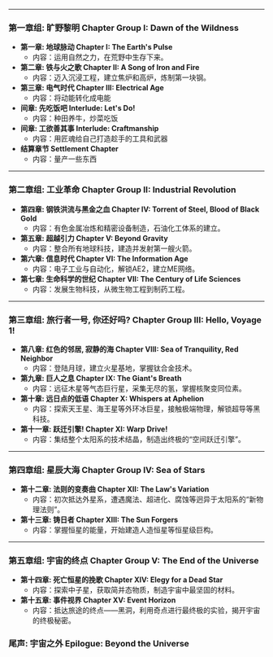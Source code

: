 

---

### **第一章组: 旷野黎明 Chapter Group I: Dawn of the Wildness**

* **第一章: 地球脉动 Chapter I: The Earth's Pulse**
    * 内容：运用自然之力，在荒野中生存下来。
* **第二章: 铁与火之歌 Chapter II: A Song of Iron and Fire**
    * 内容：迈入沉浸工程，建立焦炉和高炉，炼制第一块钢。
* **第三章: 电气时代 Chapter III: Electrical Age**
    * 内容：将动能转化成电能
* **间章: 先吃饭吧 Interlude: Let's Do!**
    * 内容：种田养牛，炒菜吃饭
* **间章: 工欲善其事 Interlude: Craftmanship**
    * 内容：用匠魂给自己打造趁手的工具和武器
* **结算章节 Settlement Chapter**
    * 内容：量产一些东西

---

### **第二章组: 工业革命 Chapter Group II: Industrial Revolution**

* **第四章: 钢铁洪流与黑金之血 Chapter IV: Torrent of Steel, Blood of Black Gold**
    * 内容：有色金属冶炼和精密设备制造，石油化工体系的建立。
* **第五章: 超越引力 Chapter V: Beyond Gravity**
    * 内容：整合所有地球科技，建造并发射第一艘火箭。
* **第六章: 信息时代 Chapter VI: The Information Age**
    * 内容：电子工业与自动化，解锁AE2，建立ME网络。
* **第七章: 生命科学的世纪 Chapter VII: The Century of Life Sciences**
    * 内容：发展生物科技，从微生物工程到制药工程。


---

### **第三章组: 旅行者一号, 你还好吗? Chapter Group III: Hello, Voyage 1!**

* **第八章: 红色的邻居, 寂静的海 Chapter VIII: Sea of Tranquility, Red Neighbor**
    * 内容：登陆月球，建立火星基地，掌握钛合金技术。
* **第九章: 巨人之息 Chapter IX: The Giant's Breath**
    * 内容：远征木星等气态巨行星，采集无尽的氢，掌握核聚变同位素。
* **第十章: 远日点的低语 Chapter X: Whispers at Aphelion**
    * 内容：探索天王星、海王星等外环冰巨星，接触极端物理，解锁超导等黑科技。
* **第十一章: 跃迁引擎! Chapter XI: Warp Drive!**
    * 内容：集结整个太阳系的技术结晶，制造出终极的“空间跃迁引擎”。

---

### **第四章组: 星辰大海 Chapter Group IV: Sea of Stars**

* **第十二章: 法则的变奏曲 Chapter XII: The Law's Variation**
    * 内容：初次抵达外星系，遭遇魔法、超进化、腐蚀等迥异于太阳系的“新物理法则”。
* **第十三章: 铸日者 Chapter XIII: The Sun Forgers**
    * 内容：掌握恒星的能量，开始建造人造恒星等恒星级巨构。

---

### **第五章组: 宇宙的终点 Chapter Group V: The End of the Universe**

* **第十四章: 死亡恒星的挽歌 Chapter XIV: Elegy for a Dead Star**
    * 内容：探索中子星，获取简并态物质，制造宇宙中最坚固的材料。
* **第十五章: 事件视界 Chapter XV: Event Horizon**
    * 内容：抵达旅途的终点——黑洞，利用奇点进行最终极的实验，揭开宇宙的终极秘密。


### **尾声: 宇宙之外 Epilogue: Beyond the Universe**